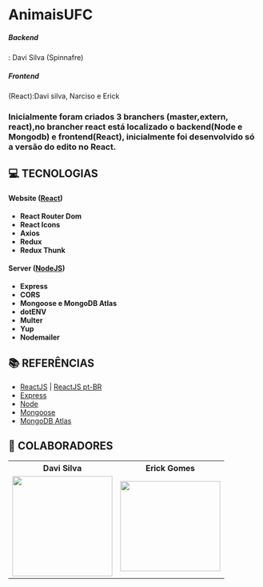 # AnimaisUFC
<h5>Backend</h5>: Davi Silva (Spinnafre)
<h5>Frontend</h5> (React):Davi silva, Narciso e Erick


<h3 align="left">

Inicialmente foram criados 3 branchers (master,extern, react),no brancher react está localizado o backend(Node e Mongodb) e frontend(React), 
inicialmente foi desenvolvido só a versão do edito no React.

</h3>

## **:computer: TECNOLOGIAS**


#### **Website** ([React][react])

  - **React Router Dom**
  - **React Icons**
  - **Axios**
  - **Redux**
  - **Redux Thunk**

#### **Server** ([NodeJS][node])

  - **Express**
  - **CORS**
  - **Mongoose e MongoDB Atlas**
  - **dotENV**
  - **Multer**
  - **Yup**
  - **Nodemailer**


## **:books: REFERÊNCIAS**

- [ReactJS](https://reactjs.org/docs/getting-started.html) | [ReactJS pt-BR](https://pt-br.reactjs.org/docs/getting-started.html)
- [Express](https://expressjs.com/pt-br/)
- [Node](https://nodejs.org/en/)
- [Mongoose](https://mongoosejs.com)
- [MongoDB Atlas](https://www.mongodb.com/cloud/atlas)

## **:star2: COLABORADORES**

<div align=center>

<table style="width:100%">
  <tr align=center>
    <th><strong>Davi Silva</strong></th>
    <th><strong>Erick Gomes</strong></th>
  </tr>
  <tr align=center>
    <td>
      <a href="https://github.com/Spinnafre">
        <img width="200" src="https://avatars2.githubusercontent.com/u/61525268?s=460&u=b66a852f0a5808ec463be41555fe28c2ff6d3e1a&v=4">
      </a>
    </td>
    <td>
      <a href="https://github.com/Erizon18">
        <img width="200" height="180" src="https://avatars1.githubusercontent.com/u/61296141?s=460&v=4">
      </a>
    </td>
  </tr>
</table>

</div>



<!-- Techs -->

[react]: https://reactjs.org/

[node]: https://nodejs.org/en/

[vscode]: https://code.visualstudio.com/

[express]: https://expressjs.com/

[cors]: https://expressjs.com/en/resources/middleware/cors.html

[mongoose]: https://mongoosejs.com

[insomnia]: https://insomnia.rest/

[react_router_dom]: https://github.com/ReactTraining/react-router/tree/master/packages/react-router-dom

[react_icons]: https://react-icons.github.io/react-icons/

[axios]: https://github.com/axios/axios

[dotenv]: https://github.com/motdotla/dotenv

[font_roboto]: https://fonts.google.com/specimen/Roboto

[multer]: https://github.com/expressjs/multer

[yup]: https://www.npmjs.com/package/yup
